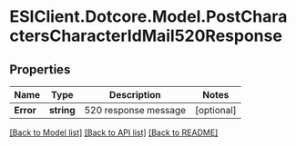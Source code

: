 # ESIClient.Dotcore.Model.PostCharactersCharacterIdMail520Response
## Properties

Name | Type | Description | Notes
------------ | ------------- | ------------- | -------------
**Error** | **string** | 520 response message | [optional] 

[[Back to Model list]](../README.md#documentation-for-models) [[Back to API list]](../README.md#documentation-for-api-endpoints) [[Back to README]](../README.md)

